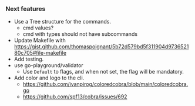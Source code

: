 ### Next features

* Use a Tree structure for the commands.
  * cmd values?
  * cmd with types should not have subcommands
* Update Makefile with https://gist.github.com/thomaspoignant/5b72d579bd5f311904d973652180c705#file-makefile
* Add testing.
* use go-playground/validator
  * Use `Default` to flags, and when not set, the flag will be mandatory.
* Add color and logo to the cli.
  * https://github.com/ivanpirog/coloredcobra/blob/main/coloredcobra.go
  * https://github.com/spf13/cobra/issues/692


